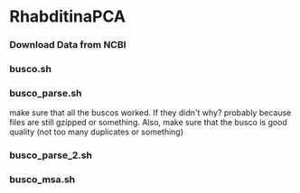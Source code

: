 # RhabditinaPCA

### Download Data from NCBI

### busco.sh

### busco_parse.sh

make sure that all the buscos worked. If they didn't why? probably because files are still gzipped or something. Also, make sure that the busco is good quality (not too many duplicates or something)

### busco_parse_2.sh

### busco_msa.sh
